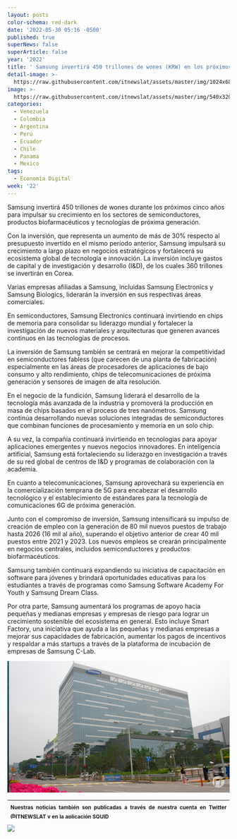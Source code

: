 ```yaml
---
layout: posts
color-schema: red-dark
date: '2022-05-30 05:16 -0500'
published: true
superNews: false
superArticle: false
year: '2022'
title: ' Samsung invertirá 450 trillones de wones (KRW) en los próximos 5 años para   impulsar su crecimiento'
detail-image: >-
  https://raw.githubusercontent.com/itnewslat/assets/master/img/1024x680/edificio-samsung-seul-g.jpg
image: >-
  https://raw.githubusercontent.com/itnewslat/assets/master/img/540x320/edificio-samsung-seul-p.jpg
categories:
  - Venezuela
  - Colombia
  - Argentina
  - Perú
  - Ecuador
  - Chile
  - Panama
  - Mexico
tags:
  - Economía Digital
week: '22'
---
```

Samsung invertirá 450 trillones de wones durante los próximos cinco años para impulsar su crecimiento en los sectores de semiconductores, productos biofarmacéuticos y tecnologías de próxima generación.

Con la inversión, que representa un aumento de más de 30% respecto al presupuesto invertido en el mismo período anterior, Samsung impulsará su crecimiento a largo plazo en negocios estratégicos y fortalecerá su ecosistema global de tecnología e innovación. La inversión incluye gastos de capital y de investigación y desarrollo (I&D), de los cuales 360 trillones se invertirán en Corea.

Varias empresas afiliadas a Samsung, incluidas Samsung Electronics y Samsung Biologics, liderarán la inversión en sus respectivas áreas comerciales.

En semiconductores, Samsung Electronics continuará invirtiendo en chips de memoria para consolidar su liderazgo mundial y fortalecer la investigación de nuevos materiales y arquitecturas que generen avances continuos en las tecnologías de procesos.

La inversión de Samsung también se centrará en mejorar la competitividad en semiconductores fabless (que carecen de una planta de fabricación) especialmente en las áreas de procesadores de aplicaciones de bajo consumo y alto rendimiento, chips de telecomunicaciones de próxima generación y sensores de imagen de alta resolución.

En el negocio de la fundición, Samsung liderará el desarrollo de la tecnología más avanzada de la industria y promoverá la producción en masa de chips basados en el proceso de tres nanómetros. Samsung continúa desarrollando nuevas soluciones integradas de semiconductores que combinan funciones de procesamiento y memoria en un solo chip.

A su vez, la compañía continuará invirtiendo en tecnologías para apoyar aplicaciones emergentes y nuevos negocios innovadores. En inteligencia artificial, Samsung está fortaleciendo su liderazgo en investigación a través de su red global de centros de I&D y programas de colaboración con la academia.

En cuanto a telecomunicaciones, Samsung aprovechará su experiencia en la comercialización temprana de 5G para encabezar el desarrollo tecnológico y el establecimiento de estándares para la tecnología de comunicaciones 6G de próxima generación.

Junto con el compromiso de inversión, Samsung intensificará su impulso de creación de empleo con la generación de 80 mil nuevos puestos de trabajo hasta 2026 (16 mil al año), superando el objetivo anterior de crear 40 mil puestos entre 2021 y 2023. Los nuevos empleos se crearán principalmente en negocios centrales, incluidos semiconductores y productos biofarmacéuticos.

Samsung también continuará expandiendo su iniciativa de capacitación en software para jóvenes y brindará oportunidades educativas para los estudiantes a través de programas como Samsung Software Academy For Youth y Samsung Dream Class.

Por otra parte, Samsung aumentará los programas de apoyo hacia pequeñas y medianas empresas y empresas de riesgo para lograr un crecimiento sostenible del ecosistema en general. Esto incluye Smart Factory, una iniciativa que ayuda a las pequeñas y medianas empresas a mejorar sus capacidades de fabricación, aumentar los pagos de incentivos y respaldar a más startups a través de la plataforma de incubación de empresas de Samsung C-Lab.

![](https://raw.githubusercontent.com/itnewslat/assets/master/img/540x320/edificio-samsung-seul-p.jpg)

<table style="height: 42px;" width="569">
<tbody>
<tr>
<td style="text-align: justify;"><sub><strong>Nuestras noticias también son publicadas a través de nuestra cuenta en Twitter <a href="https://twitter.com/itnewslat?lang=es">@ITNEWSLAT</a> y en la aplicación <a href="https://squidapp.co/en/">SQUID</a></strong></sub></td>
</tr>
</tbody>
</table>

<img src="https://tracker.metricool.com/c3po.jpg?hash=56f88a41e39ab42c063cc51676587a04"/>
